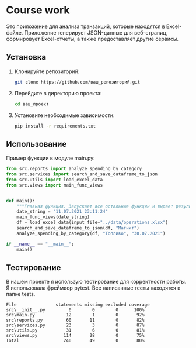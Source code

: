# Course work

Это приложение для анализа транзакций, которые находятся в Excel-файле. Приложение генерирует JSON-данные для веб-страниц, формировует Excel-отчеты, а также предоставляет другие сервисы.

## Установка

1. Клонируйте репозиторий:
   ```bash
   git clone https://github.com/ваш_репозиторий.git
   ```
2. Перейдите в директорию проекта:
   ```bash
   cd ваш_проект
   ```
3. Установите необходимые зависимости:
   ```bash
   pip install -r requirements.txt
   ```

## Использование

Пример функции в модуле main.py:

```python
from src.reports import analyze_spending_by_category
from src.services import search_and_save_dataframe_to_json
from src.utils import load_excel_data
from src.views import main_func_views


def main():
    """Главная функция. Запускает все остальные функции и выдает результат в json файлах."""
    date_string = "11.07.2021 23:11:24"
    main_func_views(date_string)
    df = load_excel_data(input_file="../data/operations.xlsx")
    search_and_save_dataframe_to_json(df, "Магнит")
    analyze_spending_by_category(df, "Топливо", "30.07.2021")

if __name__ == "__main__":
    main()
```

## Тестирование

В нашем проекте я использую тестирование для корректности работы. Я использовала фреймвор pytest.
Все написанные тесты находятся в папке tests.

```
File	           statements missing excluded coverage
src\__init__.py	        0	     0	      0	     100%
src\main.py            12	     1	      0	      92%
src\reports.py	       60	    11	      0       82%
src\services.py	       23	     3	      0	      87%
src\utils.py	       31	     6	      0	      81%
src\views.py	      114	    28	      0	      75%
Total	              240	    49	      0	      80%
```